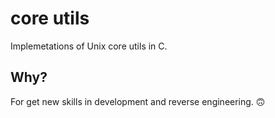 # core utils

Implemetations of Unix core utils in C.

## Why?
For get new skills in development and reverse engineering. 🙃

